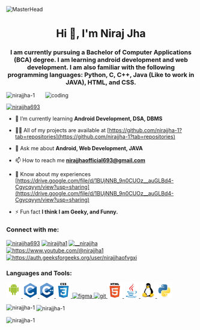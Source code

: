 ![MasterHead](https://wallpaperaccess.com/full/8351209.gif)
<h1 align="center">Hi 👋, I'm Niraj Jha</h1>
<h3 align="center">I am currently pursuing a Bachelor of Computer Applications (BCA) degree. I am learning android development and web development. I am also familiar with the following programming languages: Python, C, C++, Java (Like to work in JAVA), HTML, and CSS.</h3>
<img align="right" alt="coding" width="400" src="https://media1.giphy.com/media/USV0ym3bVWQJJmNu3N/giphy.gif?cid=ecf05e47bskirscefkhha4n666zo8qldj1fduj33rimja8z9&ep=v1_gifs_search&rid=giphy.gif&ct=g">

<p align="left"> <img src="https://komarev.com/ghpvc/?username=nirajjha-1&label=Profile%20views&color=0e75b6&style=flat" alt="nirajjha-1" /> </p>

<p align="left"> <a href="https://twitter.com/nirajjha693" target="blank"><img src="https://img.shields.io/twitter/follow/nirajjha693?logo=twitter&style=for-the-badge" alt="nirajjha693" /></a> </p>

- 🌱 I’m currently learning **Android Development, DSA, DBMS**

- 👨‍💻 All of my projects are available at [https://github.com/nirajjha-1?tab=repositories](https://github.com/nirajjha-1?tab=repositories)

- 💬 Ask me about **Android, Web Development, JAVA**

- 📫 How to reach me **nirajjhaofficial693@gmail.com**

- 📄 Know about my experiences [https://drive.google.com/file/d/1BUjNNB_9n0CUOz__auGLBd4-Cgycqyyn/view?usp=sharing](https://drive.google.com/file/d/1BUjNNB_9n0CUOz__auGLBd4-Cgycqyyn/view?usp=sharing)

- ⚡ Fun fact **I think I am Geeky, and Funny.**

<h3 align="left">Connect with me:</h3>
<p align="left">
<a href="https://twitter.com/nirajjha693" target="blank"><img align="center" src="https://raw.githubusercontent.com/rahuldkjain/github-profile-readme-generator/master/src/images/icons/Social/twitter.svg" alt="nirajjha693" height="30" width="40" /></a>
<a href="https://linkedin.com/in/nirajjha1" target="blank"><img align="center" src="https://raw.githubusercontent.com/rahuldkjain/github-profile-readme-generator/master/src/images/icons/Social/linked-in-alt.svg" alt="nirajjha1" height="30" width="40" /></a>
<a href="https://instagram.com/__nirajjha" target="blank"><img align="center" src="https://raw.githubusercontent.com/rahuldkjain/github-profile-readme-generator/master/src/images/icons/Social/instagram.svg" alt="__nirajjha" height="30" width="40" /></a>
<a href="https://www.youtube.com/c/https://www.youtube.com/@nirajjha1" target="blank"><img align="center" src="https://raw.githubusercontent.com/rahuldkjain/github-profile-readme-generator/master/src/images/icons/Social/youtube.svg" alt="https://www.youtube.com/@nirajjha1" height="30" width="40" /></a>
<!--<a href="https://www.hackerrank.com/https://www.hackerrank.com/nirajjhaofficia1" target="blank"><img align="center" src="https://raw.githubusercontent.com/rahuldkjain/github-profile-readme-generator/master/src/images/icons/Social/hackerrank.svg" alt="https://www.hackerrank.com/nirajjhaofficia1?hr_r=1" height="30" width="40" /></a>-->
<a href="https://auth.geeksforgeeks.org/user/https://auth.geeksforgeeks.org/user/nirajjhaofvgxi" target="blank"><img align="center" src="https://raw.githubusercontent.com/rahuldkjain/github-profile-readme-generator/master/src/images/icons/Social/geeks-for-geeks.svg" alt="https://auth.geeksforgeeks.org/user/nirajjhaofvgxi" height="30" width="40" /></a>
</p>

<h3 align="left">Languages and Tools:</h3>
<p align="left"> <a href="https://developer.android.com" target="_blank" rel="noreferrer"> <img src="https://raw.githubusercontent.com/devicons/devicon/master/icons/android/android-original-wordmark.svg" alt="android" width="40" height="40"/> </a> <a href="https://www.cprogramming.com/" target="_blank" rel="noreferrer"> <img src="https://raw.githubusercontent.com/devicons/devicon/master/icons/c/c-original.svg" alt="c" width="40" height="40"/> </a> <a href="https://www.w3schools.com/cpp/" target="_blank" rel="noreferrer"> <img src="https://raw.githubusercontent.com/devicons/devicon/master/icons/cplusplus/cplusplus-original.svg" alt="cplusplus" width="40" height="40"/> </a> <a href="https://www.w3schools.com/css/" target="_blank" rel="noreferrer"> <img src="https://raw.githubusercontent.com/devicons/devicon/master/icons/css3/css3-original-wordmark.svg" alt="css3" width="40" height="40"/> </a> <a href="https://www.figma.com/" target="_blank" rel="noreferrer"> <img src="https://www.vectorlogo.zone/logos/figma/figma-icon.svg" alt="figma" width="40" height="40"/> </a> <a href="https://git-scm.com/" target="_blank" rel="noreferrer"> <img src="https://www.vectorlogo.zone/logos/git-scm/git-scm-icon.svg" alt="git" width="40" height="40"/> </a> <a href="https://www.w3.org/html/" target="_blank" rel="noreferrer"> <img src="https://raw.githubusercontent.com/devicons/devicon/master/icons/html5/html5-original-wordmark.svg" alt="html5" width="40" height="40"/> </a> <a href="https://www.java.com" target="_blank" rel="noreferrer"> <img src="https://raw.githubusercontent.com/devicons/devicon/master/icons/java/java-original.svg" alt="java" width="40" height="40"/> </a> <a href="https://www.linux.org/" target="_blank" rel="noreferrer"> <img src="https://raw.githubusercontent.com/devicons/devicon/master/icons/linux/linux-original.svg" alt="linux" width="40" height="40"/> </a> <a href="https://www.python.org" target="_blank" rel="noreferrer"> <img src="https://raw.githubusercontent.com/devicons/devicon/master/icons/python/python-original.svg" alt="python" width="40" height="40"/> </a> </p>

<p><img align="left" src="https://github-readme-stats.vercel.app/api/top-langs?username=nirajjha-1&show_icons=true&locale=en&layout=compact" alt="nirajjha-1" /></p>

<p>&nbsp;<img align="center" src="https://github-readme-stats.vercel.app/api?username=nirajjha-1&show_icons=true&locale=en" alt="nirajjha-1" /></p>

<p><img align="center" src="https://github-readme-streak-stats.herokuapp.com/?user=nirajjha-1&" alt="nirajjha-1" /></p>
